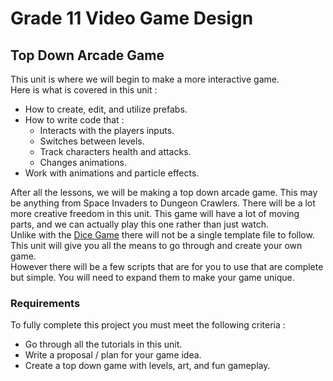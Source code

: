 # Grade 11 Video Game Design

## Top Down Arcade Game

This unit is where we will begin to make a more interactive game.\
Here is what is covered in this unit :

* How to create, edit, and utilize prefabs.
* How to write code that :
	* Interacts with the players inputs.
	* Switches between levels.
	* Track characters health and attacks.
	* Changes animations.
* Work with animations and particle effects.

After all the lessons, we will be making a top down arcade game. This may be anything from Space Invaders to Dungeon Crawlers. There will be a lot more creative freedom in this unit. This game will have a lot of moving parts, and we can actually play this one rather than just watch.\
Unlike with the [Dice Game](../2%20Dice%20Game) there will not be a single template file to follow. This unit will give you all the means to go through and create your own game.\
However there will be a few scripts that are for you to use that are complete but simple. You will need to expand them to make your game unique.

### Requirements

To fully complete this project you must meet the following criteria :
* Go through all the tutorials in this unit.
* Write a proposal / plan for your game idea.
* Create a top down game with levels, art, and fun gameplay.